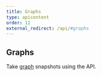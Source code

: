 ```yaml
---
title: Graphs
type: apicontent
order: 12
external_redirect: /api/#graphs
---
```

## Graphs
Take [graph][1] snapshots using the API.

[1]: /graphing/

